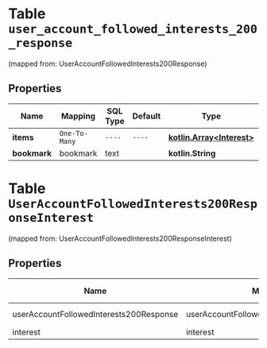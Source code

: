 
# Table `user_account_followed_interests_200_response`
(mapped from: UserAccountFollowedInterests200Response)

## Properties
Name | Mapping | SQL Type | Default | Type | Description | Notes
---- | ------- | -------- | ------- | ---- | ----------- | -----
**items** | `One-To-Many` | `----` | `----`  | [**kotlin.Array&lt;Interest&gt;**](Interest.md) |  | 
**bookmark** | bookmark | text |  | **kotlin.String** |  |  [optional]


# **Table `UserAccountFollowedInterests200ResponseInterest`**
(mapped from: UserAccountFollowedInterests200ResponseInterest)

## Properties
Name | Mapping | SQL Type | Default | Type | Description | Notes
---- | ------- | -------- | ------- | ---- | ----------- | -----
userAccountFollowedInterests200Response | userAccountFollowedInterests200Response | long | | kotlin.Long | Primary Key | *one*
interest | interest | long | | kotlin.Long | Foreign Key | *many*




